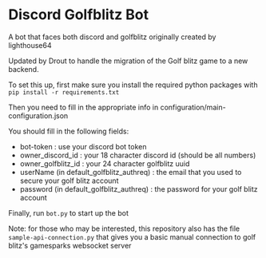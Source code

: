 # Discord Golfblitz Bot
A bot that faces both discord and golfblitz originally created by lighthouse64

Updated by Drout to handle the migration of the Golf blitz game to a new backend.

To set this up, first make sure you install the required python packages with `pip install -r requirements.txt`

Then you need to fill in the appropriate info in configuration/main-configuration.json

You should fill in the following fields:
* bot-token : use your discord bot token
* owner_discord_id : your 18 character discord id (should be all numbers)
* owner_golfblitz_id : your 24 character golfblitz uuid
* userName (in default_golfblitz_authreq) : the email that you used to secure your golf blitz account
* password (in default_golfblitz_authreq) : the password for your golf blitz account

Finally, run `bot.py` to start up the bot

Note: for those who may be interested, this repository also has the file `sample-api-connection.py` that gives you a basic manual connection to golf blitz's gamesparks websocket server
